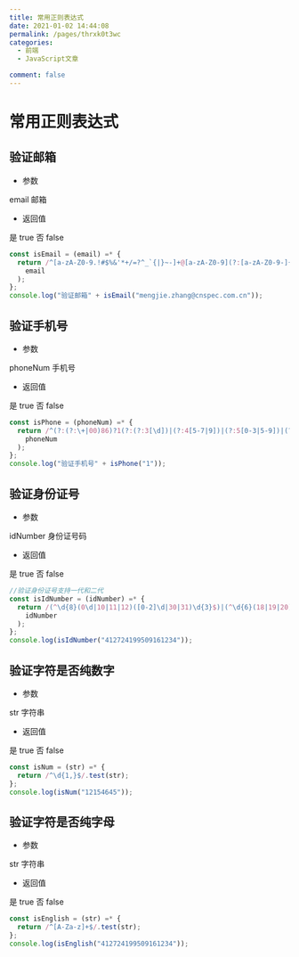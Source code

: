 ```yaml
---
title: 常用正则表达式
date: 2021-01-02 14:44:08
permalink: /pages/thrxk0t3wc
categories:
  - 前端
  - JavaScript文章

comment: false
---
```


# 常用正则表达式

## 验证邮箱


* 参数


email 邮箱

* 返回值

是 true 否 false

```js
const isEmail = (email) =* {
  return /^[a-zA-Z0-9.!#$%&'*+/=?^_`{|}~-]+@[a-zA-Z0-9](?:[a-zA-Z0-9-]{0,61}[a-zA-Z0-9])?(?:\.[a-zA-Z0-9](?:[a-zA-Z0-9-]{0,61}[a-zA-Z0-9])?)*$/.test(
    email
  );
};
console.log("验证邮箱" + isEmail("mengjie.zhang@cnspec.com.cn"));
```

## 验证手机号

* 参数

phoneNum 手机号

* 返回值

是 true 否 false

```js
const isPhone = (phoneNum) =* {
  return /^(?:(?:\+|00)86)?1(?:(?:3[\d])|(?:4[5-7|9])|(?:5[0-3|5-9])|(?:6[5-7])|(?:7[0-8])|(?:8[\d])|(?:9[1|8|9]))\d{8}$/.test(
    phoneNum
  );
};
console.log("验证手机号" + isPhone("1"));
```

## 验证身份证号

* 参数

idNumber 身份证号码

* 返回值

是 true 否 false

```js
//验证身份证号支持一代和二代
const isIdNumber = (idNumber) =* {
  return /(^\d{8}(0\d|10|11|12)([0-2]\d|30|31)\d{3}$)|(^\d{6}(18|19|20)\d{2}(0\d|10|11|12)([0-2]\d|30|31)\d{3}(\d|X|x)$)/.test(
    idNumber
  );
};
console.log(isIdNumber("412724199509161234"));
```

## 验证字符是否纯数字

* 参数

str 字符串

* 返回值

是 true 否 false

```js
const isNum = (str) =* {
  return /^\d{1,}$/.test(str);
};
console.log(isNum("12154645"));
```

## 验证字符是否纯字母

* 参数

str 字符串

* 返回值

是 true 否 false

```js
const isEnglish = (str) =* {
  return /^[A-Za-z]+$/.test(str);
};
console.log(isEnglish("412724199509161234"));
```

